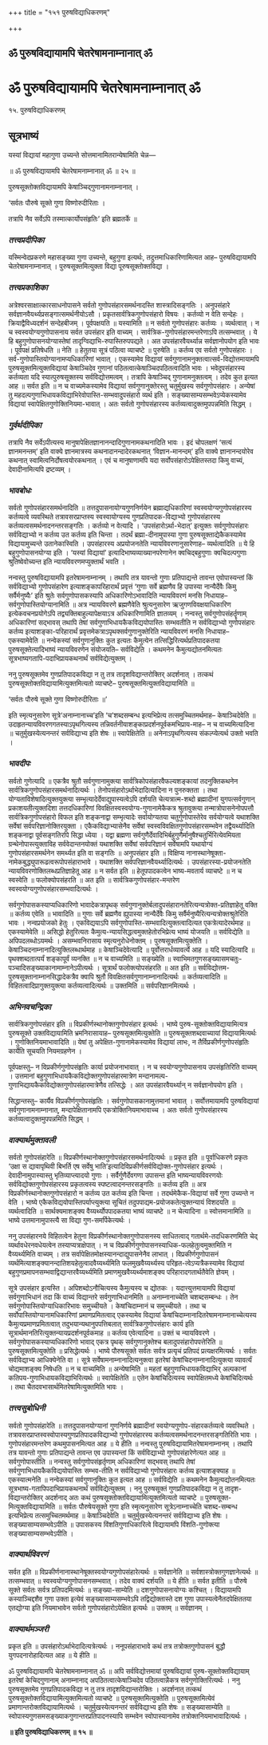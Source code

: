 +++
title = "१५१ पुरुषविद्याधिकरणम्"

+++


## ॐ पुरुषविद्यायामपि चेतरेषामनाम्नानात् ॐ

# **ॐ पुरुषविद्यायामपि चेतरेषामनाम्नानात् ॐ**

१५. पुरुषविद्याधिकरणम्

## **सूत्रभाष्यं**

यस्यां विद्यायां महागुणा उच्यन्ते सोत्तमानामितरान्येषामिति चेन्न—

॥ ॐ पुरुषविद्यायामपि चेतरेषामनाम्नानात् ॐ ॥ २५ ॥

पुरुषसूक्तोक्तविद्यायामपि केषाञ्चिद्गुणानामनाम्नानात् ।

‘सर्वतः पौरुषे सूक्ते गुणा विष्णोरुदीरिताः ।

तत्रापि नैव सर्वेऽपि तस्मात्कार्योपसंहृतिः’ इति ब्रह्मतर्के ॥

### ***तत्त्वप्रदीपिका***

यस्मिन्वेदप्रकरणे महासङ्ख्या गुणा उच्यन्ते, बहुगुणा इत्यर्थः, तदुत्तमाधिकारिणामित्यत आह– पुरुषविद्यायामपि चेतरेषामनाम्नानात् । पुरुषसूक्तमित्युक्ता विद्या पूरुषसूक्तोक्तविद्या ।

### ***तत्त्वप्रकाशिका***

अत्रेश्वरसाक्षात्कारसाधनोपासने सर्वतो गुणोपसंहारसमर्थनादस्ति शास्त्रादिसङ्गतिः । अनुपसंहारे सर्वज्ञानवैयर्थ्यप्रसङ्गात्समर्थनीयोऽसौ । प्रकृतसार्वत्रिकगुणोपसंहारो विषयः । कर्तव्यो न वेति सन्देहः । क्रियाद्वैविध्यदर्शनं सन्देहबीजम् । पूर्वपक्षयति ॥ यस्यामिति ॥ न सर्वतो गुणोपसंहारः कर्तव्यः । व्यर्थत्वात् । न च स्वस्वयोग्यगुणोपासनाय सर्वत उपसंहार इति वाच्यम् । सार्वत्रिक-गुणोपसंहारमन्तरेणाऽपि तत्सम्भवात् । ये हि बहुगुणोपासनयोग्यास्तेषां तादृग्विद्याभि-रुपास्तिरुपपद्यते । अत उपसंहारवैयर्थ्यान्न सर्वज्ञानोपयोग इति भावः । पूर्वपक्षं प्रतिषेधति ॥ नेति ॥ हेतुतया सूत्रं पठित्वा व्याचष्टे ॥ पुरुषेति ॥ कर्तव्य एव सर्वतो गुणोपसंहारः । सर्व-गुणोपास्तियोग्यानामप्यधिकारिणां भावात् । एकस्यामेव विद्यायां सर्वगुणानामनुक्तत्वात्सर्व-विद्योत्तमायामपि पुरुषसूक्तमित्युक्तविद्यायां केषाञ्चिदेव गुणानां पठितत्वात्केषाञ्चिदपठितत्वादिति भावः । भवेदुपसंहारस्य कर्तव्यता यदि स्यात्पुरुषसूक्तस्य सर्वविद्योत्तमत्वम् । तत्रापि केषाञ्चिद् गुणानामनुक्तत्वम् । तदेव कुत इत्यत आह ॥ सर्वत इति ॥ न च वाच्यमेकस्यामेव विद्यायां सर्वगुणानुक्तेरस्तु चतुर्मुखस्य सर्वगुणोपसंहारः । अन्येषां तु महदल्पगुणाभिधायकविद्याभिरेवोपास्ति-सम्भवादुपसंहारो व्यर्थ इति । सङ्ख्यासाम्यसम्भवेऽप्येकस्यामेव विद्यायां स्वापेक्षितगुणोक्तिनियमा-भावात् । अतः सर्वतो गुणोपसंहारस्य कर्तव्यत्वादुक्तमुपपन्नमिति सिद्धम् ।

### ***गुर्वर्थदीपिका***

तत्रापि नैव सर्वेऽपीत्यस्य मानुषापेक्षितज्ञानानन्दादिगुणानामकथनादिति भावः । इदं चोपलक्षणं ‘सत्यं ज्ञानमनन्तम्’ इति वाक्ये ज्ञानमात्रस्य कथनादानन्दादेरकथनात् ‘विज्ञान-मानन्दम्’ इति वाक्ये ज्ञानानन्दयोरेव कथनात् स्वामित्वनिर्दोषत्वयोरकथनात् । एवं च मानुषाणामपि यदा सर्वोपसंहारोऽपेक्षितस्तदा किमु वाच्यं, देवादीनामित्यपि द्रष्टव्यम् ।

### ***भावबोधः***

सर्वतो गुणोपसंहारसमर्थनादिति ॥ तत्तदुपासनायोग्यगुणनिर्णयेन ब्रह्माद्यधिकारिणां स्वस्वयोग्यगुणोपसंहारस्य कर्तव्यत्वे व्यवस्थिते तत्रावसरप्राप्तस्य स्वस्वायोग्यस्य गुणप्रतिपादक-विद्याभ्यो गुणोपसंहारस्य कर्तव्यत्वसमर्थनादनन्तरसङ्गतिः । कर्तव्यो न वेत्यादि । ‘उपसंहारोऽर्था-भेदात्’ इत्युक्तः सर्वगुणोपसंहारः सर्वविद्याभ्यो न कर्तव्य उत कर्तव्य इति चिन्ता । तदर्थं ब्रह्मा-दीनामुपास्या गुणा पुरुषसूक्ताद्येकैकस्यामेव विद्यायामुच्यन्ते उतानेकास्विति । उपसंहारस्य अप्रयोजनतेति न्यायविवरणानुसारेणाह– व्यर्थत्वादिति ॥ ये हि बहुगुणोपासनयोग्या इति । ‘यस्यां विद्यायां’ इत्यादिभाष्यव्याख्यानपरेणानेन क्वचिद्बहुगुणाः क्वचिदल्पगुणाः श्रुतिष्वेवोच्यन्त इति न्यायविवरणमप्युक्तार्थं भवति ।

नन्वस्तु पुरुषविद्यायामपि इतरेषामनाम्नानम् । तथापि तत्र यावन्तो गुणाः प्रतिपाद्यन्ते तावन्त एवोपास्यन्तां किं सर्वविद्याभ्यो गुणोपसंहारेण इत्याशङ्कापरिहारार्थं प्रवृत्तं ‘गुणाः सर्वे ब्रह्मणैव हि उपास्या नान्यैर्देवैः किमु सर्वैर्मनुष्यैः’ इति श्रुतेः सर्वगुणोपासकस्यापि अधिकारिणोऽभावादिति न्यायविवरणं मनसि निधायाह– सर्वगुणोपास्तियोग्यानामिति ॥ अत्र न्यायविवरणे ब्रह्मणैवेति श्रुत्यनुसारेण ऋजुगणविवक्षयाधिकारिण इत्येकवचनप्रयोगेऽपि तद्व्यक्तिबाहुल्यापेक्षयाऽत्र अधिकारिणामिति ज्ञातव्यम् । नन्वस्तु सर्वगुणोपसंहर्तॄणाम् अधिकारिणां सद्भावस् तथापि तेषां सर्वगुणाभिधायकैकविद्ययोपास्तिः सम्भवतीति न सर्वविद्याभ्यो गुणोपसंहारः कर्तव्य इत्याशङ्का-परिहारार्थं प्रवृत्तमेकत्राऽपृथक्सर्वगुणानुक्तेरिति न्यायविवरणं मनसि निधायाह– एकस्यामेवेति ॥ नन्वेकस्यां सर्वगुणानुक्तिः कुत इत्यतः कैमुत्येन तत्सिद्धिरित्यर्थप्रतिपादकतया पुरुषसूक्तेत्यादिभाष्यं न्यायविवरणेन संयोजयति– सर्वविद्येति । कथमनेन कैमुत्यद्योतनमित्यतः सूत्रभाष्यगतापि-पदाभिप्रायकथनार्थं सर्वविद्येत्युक्तम् ।

ननु पुरुषसूक्तमेव गुणप्रतिपादकविद्या न तु तत्र तादृशविद्यान्तरोक्तिर् अदर्शनात् । तत्कथं पुरुषसूक्तोक्तविद्यायामित्युक्तमित्यतो व्याचष्टे– पुरुषसूक्तमित्युक्तविद्यायामिति ॥

‘सर्वतः पौरुषे सूक्ते गुणा विष्णोरुदीरिताः ॥’

इति स्मृत्यनुसारेण सूत्रे‘अनाम्नानाच्च’इति ‘च’शब्दसम्बन्ध इत्यभिप्रेत्य तत्समुच्चितमर्थमाह– केषाञ्चिदेवेति ॥ उदाहृतन्यायविवरणगतस्याऽपृथगित्यस्य तन्निवर्तनीयाशङ्काप्रदर्शनपूर्वकमभिप्राय-माह– न च वाच्यमित्यादिना ॥ चतुर्मुखस्येत्यनन्तरं सर्वविद्याभ्य इति शेषः ॥ स्वापेक्षितेति ॥ अनेनाऽपृथगित्यस्य संकल्प्येत्यर्थ उक्तो भवति ।

### ***भावदीपः***

सर्वतो गुणेत्यादि ॥ एकत्रैव श्रुतौ सर्वगुणानामुक्त्या सार्वत्रिकोपसंहारवैफल्यशङ्कायां तदनुक्तिकथनेन सार्वत्रिकगुणोपसंहारसमर्थनादित्यर्थः । तेनोपसंहारोऽर्थाभेदादित्यादिना न पुनरुक्तता । तथा योग्यताविशेषादित्युक्तयुक्त्या सम्भृत्यादेर्देवाद्युपास्यत्वेऽपि दर्शयति चेत्यत्रात्म-शब्दो ब्रह्मादीनां युगपत्सर्वगुणान् प्रकाशयतीत्युक्तदिशा तत्तदधिकारिणां विवक्षितस्वस्वयोग्य-गुणानामेकैकत्र श्रुतावुक्त्या तन्मात्रोपासनेनोपपत्तौ सार्वत्रिकगुणोपसंहारो विफल इति शङ्कनाद्वा सम्भृत्यादेः सर्वायोग्यतया चतुर्गुणोपास्तेरेव सर्वयोग्यत्वे यथाशक्ति सर्वेषां सर्वपरिज्ञानोक्तिरयुक्ता । एकैकविद्याभ्यासेनैव सर्वेषां स्वस्वविवक्षितगुणोपसंहारसम्भवेन तद्वैयर्थ्यादिति शङ्कनाद्वा पूर्वसङ्गतिरपि सिद्धा ध्येया । यद्वा ब्रह्मणा सर्वगुणैर्देवादिभिर्बहुगुणैर्मानुषैश्चतुर्भिरित्येवमियता ग्रन्थेनोपास्त्युक्ताविह सर्ववेदान्तनयोक्तं यथाशक्ति सर्वेषां सर्वपरिज्ञानं सर्वेषामपि यथायोग्यं गुणोपसंहारसमर्थनेन समर्थ्यत इति वा सङ्गतिः ॥ अनुपसंहार इति ॥ विक्षिप्य नानास्थानेषूक्ता-नामेकबुद्ध्युपारूढत्वरूपोपसंहाराभावे । यथाशक्ति सर्वपरिज्ञानवैयर्थ्यादित्यर्थः । उपसंहारस्या-प्रयोजनतेति न्यायविवरणोक्तिलब्धप्रतिज्ञाहेतू आह ॥ न सर्वत इति ॥ हेतूपपादकत्वेन भाष्य-मवतार्य व्याचष्टे ॥ न च स्वस्वेति ॥ फलोक्योपसंहरति ॥ अत इति ॥ सार्वत्रिकगुणोपसंहार-मन्तरेण स्वस्वयोग्यगुणोपसंहारसम्भवादित्यर्थः ।

सर्वगुणोपासकस्याप्यधिकारिणो भावादेकत्रापृथक् सर्वगुणानुक्तेर्बलादुपसंहारानतेरित्यन्यत्रोक्त-प्रतिज्ञाहेतू वक्ति ॥ कर्तव्य एवेति ॥ भावादिति ॥ गुणाः सर्वे ब्रह्मणैव ह्युपास्या नान्यैर्देवैः किमु सर्वैर्मनुष्यैरित्यन्यत्रोक्तश्रुतेरिति भावः । नन्वप्रयोजको हेतुः । एकविद्ययाऽपि सर्वगुणोपास्ति-सम्भवादित्युक्तत्वादित्यत एकत्रेत्यादेरर्थमाह ॥ एकस्यामेवेति ॥ असिद्धो हेतुरित्यतः कैमुत्य-न्यायसिद्धत्वमुक्तहेतोरभिप्रेत्य भाष्यं योजयति ॥ सर्वविद्येति ॥ अपिपदलब्धोऽयमर्थः । असम्भवनिरासाय स्मृत्यनुरोधेनोक्तम् । पुरुषसूक्तमित्युक्तेति । केषाञ्चिदनाम्नानादित्युक्तिलब्धार्थमाह ॥ केषाञ्चिदेवेत्यादि ॥ पूर्वोत्तरार्धव्यावर्त्ये आह ॥ यदि स्यादित्यादि ॥ पृथक्शब्दतात्पर्यं शङ्कापूर्वं व्यनक्ति ॥ न च वाच्यमिति ॥ सङ्ख्येति ॥ स्वाभिमतगुणसङ्ख्यासमचतुः-पञ्चादिसङ्ख्याकानामाम्नानेऽपीत्यर्थः । सूत्रार्थं फलोक्त्योपसंहरति ॥ अत इति ॥ सर्वविद्योत्तम-पुरुषसूक्तानाम्नानसिद्धादेकत्रैव क्वापि श्रुतौ विवक्षितसर्वगुणानाम्नानादित्यर्थः ॥ कर्तव्यत्वादिति ॥ विहितत्वादिप्रागुक्तयुक्त्या कर्तव्यत्वादित्यर्थः ॥ उक्तमिति ॥ सर्वपरिज्ञानमित्यर्थः ।

### ***अभिनवचन्द्रिका***

सार्वत्रिकगुणोपसंहार इति ॥ विप्रकीर्णस्थानोक्तगुणोपसंहार इत्यर्थः । भाष्ये पुरुष-सूक्तोक्तविद्यायामित्यत्र पुरुषसूक्ते उक्तविद्यायामिति भ्रमनिरासायाह– पुरुषसूक्तमित्युक्तेति ॥ पुरुषसूक्तशब्दवाच्यायां विद्यायामित्यर्थः । गुणोक्तिनियमाभावादिति ॥ येषां तु अपेक्षित-गुणानामेकस्यामेव विद्यायां लाभः, न तैर्विप्रकीर्णगुणोपसंहृतिः कार्येति सूचयति नियमग्रहणेन ।

पूर्वपक्षस्तु– न विप्रकीर्णगुणोपसंहृतिः कार्या प्रयोजनाभावात् । न च स्वयोग्यगुणोपासनाय उपसंहृतिरिति वाच्यम् । उत्तमानां बहुगुणाभिधायकैकविद्योक्तगुणोपसंहारमात्रेण मन्दानामल्प-गुणाभिद्यायकैकविद्योक्तगुणोपसंहारमात्रेणैव तत्सिद्धेः । अत उपसंहारवैयर्थ्यान् न सर्वज्ञानोपयोग इति ।

सिद्धान्तस्तु– कार्यैव विप्रकीर्णगुणोपसंहृतिः । सर्वगुणोपासकानामुत्तमानां भावात् । सर्वोत्तमायामपि पुरुषविद्यायां सर्वगुणानामनाम्नानात्, मन्दापेक्षितानामपि एकत्रोक्तिनियमाभावाच्च । अतः सर्वतो गुणोपसंहारस्य कर्तव्यत्वादुक्तमुपपन्नमिति सिद्धम् ।

### ***वाक्यार्थमुक्तावली***

सर्वतो गुणोपसंहारेति ॥ विप्रकीर्णस्थानोक्तगुणोपसंहारसमर्थनादित्यर्थः ॥ प्रकृत इति ॥ पूर्वाधिकरणे प्रकृतः ‘उक्षा स द्यावापृथिवी बिभर्ति एष सर्वेषु भाति’इत्यादिविप्रकीर्णसर्वविद्योक्त-गुणोपसंहार इत्यर्थः । देवादीनामुपास्यास्तु भृतिव्याप्त्यादयो गुणाः । सर्वैर्गुणैर्देवगणा उपासन्त इति भाष्यन्यायविवरणयोः सर्वविद्योक्तगुणोपसंहारस्य प्रकृतत्वस्य स्पष्टत्वादनन्तरसङ्गतिः ॥ कर्तव्य इति ॥ अत्र विप्रकीर्णस्थानोक्तगुणोपसंहारो न कर्तव्य उत कर्तव्य इति चिन्ता । तदर्थमेकैक-विद्यायां सर्वे गुणा उच्यन्ते न वेति । भाष्ये एकैकविद्ययोपास्तिपर्याप्त्युक्त्या सूचितं तदुपपाद्यम-प्रयोजकतेत्युक्तन्यायं विशदयति ॥ व्यर्थत्वादिति ॥ सार्थक्यमाशङ्क्य वैय्यर्थ्योपपादकतया भाष्यं व्याचष्टे ॥ न चेत्यादिना ॥ स्वोत्तमानामिति ॥ भाष्ये उत्तमानामुपास्त्यै सा विद्या गुण-समर्पिकेत्यर्थः ।

ननु उपसंहारनये विहितत्वेन हेतुना विप्रकीर्णस्थानोक्तगुणोपासनस्य साधितत्वाद् गतार्थमे-तदधिकरणमिति चेद् व्यर्थावधेरनवधेयत्वेन तस्याप्यत्राक्षेपात् । न च विप्रकीर्णगुणोपासनस्याधिक-फलहेतुत्वमुक्तमिति न वैय्यर्थ्यमिति वाच्यम् । तत्र सर्वापेक्षितमोक्षस्यानन्दाद्युपासनेनैव लाभात् । विप्रकीर्णगुणोपासनं व्यर्थमित्याशङ्क्यानन्दातिशयहेतुत्वादवैय्यर्थ्यमिति फलमुखवैय्यर्थ्यस्य परिहृत-त्वेऽप्यत्रैकस्यामेव विद्यायां बहुगुणप्रमापनसम्भवाद्विद्यान्तरवैय्यर्थ्यमिति प्रमाणमुखवैय्यर्थ्यमाशङ्क्य परिहारादगतार्थतैवेति ज्ञेयम् ।

सूत्रे उपसंहार इत्यस्ति । अपिशब्दोऽनौचित्यस्य कैमुत्यस्य च द्योतकः । यदात्त्युत्तमायामपि विद्यायां सर्वगुणाभिधानं तदा किं वाच्यं विद्यान्तरे सर्वगुणाभिधानमिति ॥ अनाम्नानाच्चेति चशब्दसम्बन्धः । तेन सर्वगुणोपास्तियोग्याधिकारिभावः समुच्चीयते । केषांचिदाम्नानं च समुच्चीयते । तथा च सर्वोपास्तियोग्यानामधिकारिणां प्रमाणप्रमितत्वाद् एकस्यामेव विद्यायां केषांचिदाम्नानादितरेषामनाम्नानाच्चेत्यस्य कैमुत्यप्रमाणप्रमितत्वात् तदुभयान्यथानुपपत्तिबलात् सार्वत्रिकगुणोपसंहारः कार्य इति सूत्रार्थमानतिरित्युक्तन्यायप्रदर्शनपूर्वकमाह ॥ कर्तव्य एवेत्यादिना ॥ उक्तं च न्यायविवरणे । सर्वगुणोपासकस्याप्यधिकारिणो भावाद् एकत्र पृथक् सर्वगुणानुक्तेश्च बलादुपसंहारोपपत्तेरिति ॥ पुरुषसूक्तमित्युक्तेति ॥ प्रसिद्धेत्यर्थः । भाष्ये पौरुषसूक्ते सर्वतः सर्वत्र प्रत्यृचं प्रतिपदं प्रत्यक्षरमित्यर्थः । सर्वतः सर्वविद्याभ्य आधिक्येनेति वा । सूत्रे सर्वेषामनाम्नानादित्यनुक्त्वा इतरेषां केषांचिदनाम्नानादित्युक्त्या व्यावर्त्यं चोद्यमाशङ्क्य निषेधति ॥ न च वाच्यमिति ॥ अन्येषामिति ॥ महतां बहुगुणाभिधायकविद्याभिर् अल्पकानां कतिपय-गुणाभिधायकविद्याभिरित्यर्थः ॥ स्वापेक्षितेति ॥ एतेन केषांचिदित्यस्य स्वापेक्षितमध्ये केषांचिदित्यर्थः । तथा चैतदवभासार्थमितरेषामित्युक्तमिति भावः ।

### ***तत्त्वसुबोधिनी***

सर्वतो गुणोपसंहारेति ॥ तत्तदुपासनयोग्यानां गुणनिर्णये ब्रह्मादीनां स्वयोग्यगुणोप-संहारकर्तव्यत्वे व्यवस्थिते । तत्रावसरप्राप्तस्वस्वोपास्यगुणप्रतिपादकविद्याभ्यो गुणोपसंहारस्य कर्तव्यत्वसमर्थनादनन्तरसङ्गतिरिति भावः । गुणोपसंहारमन्तरेण कथमुपासनमित्यत आह ॥ ये हीति ॥ नन्वस्तु पुरुषविद्यायामितरेषामनाम्नानम् । तथापि तत्र यावन्तो गुणाः प्रतिपाद्यन्ते तावन्त एव उपास्यन्तां किं सर्वविद्याभ्यो गुणोपसंहारेणेत्यत आह ॥ सर्वगुणोपास्तीति ॥ नन्वस्तु सर्वगुणोपसंहृर्तृणाम् अधिकारिणां सद्भवस् तथापि तेषां सर्वगुणाभिधायकैकविद्ययोपास्तिः सम्भव-तीति न सर्वविद्याभ्यो गुणोपसंहारः कर्तव्य इत्याशङ्क्याह ॥ एकस्यात्मनेति ॥ नन्वेकस्यां सर्वगुणानुक्तिः कुत इत्यत आह ॥ सर्वविद्येति ॥ कथमनेन कैमुत्यद्योतनमित्यतः सूत्रभाष्य-गतापिपदाभिप्रायकथनार्थं सर्वविद्येत्युक्तम् । ननु पुरुषसूक्तं गुणप्रतिपादकविद्या न तु तादृश-विद्यान्तरोक्तिर् अदर्शनाद् अतः कथं पुरुषसूक्तोक्तविद्यायामित्युक्तमित्यतो व्याचष्टे ॥ पुरुषसूक्त-मित्युक्तविद्यायामिति ॥ सर्वतः पौरुषेयसूक्ते गुणा इति स्मृत्यनुसारेण सूत्रेऽनाम्नाच्चेति चशब्द-सम्बन्ध इत्यभिप्रेत्य तत्समुच्चितमर्थमाह ॥ केषाञ्चिदेवेति ॥ चतुर्मुखस्येत्यनन्तरं सर्वविद्याभ्य इति शेषः । सङ्ख्यासाम्यसम्भवेऽपीति ॥ उपासकस्य विंशतिगुणाधिकारित्वे विद्यायामपि विंशति-गुणोक्त्या सङ्ख्यासाम्यसम्भवेऽपीति ।

### ***वाक्यार्थविवरणं***

सर्वत इति ॥ विप्रकीर्णनानास्थानेषूक्तस्वयोग्यगुणोपसंहारेत्यर्थः ॥ सर्वज्ञानेति ॥ सर्वशास्त्रोक्तगुणज्ञानेत्यर्थः ॥ तत्सम्भवात् ॥ स्वस्वयोग्यगुणोपासनसम्भवात् । तदेव वाक्यं दर्शयति ॥ ये हीति ॥ सर्वत इतीति ॥ पौरुषे सूक्ते सर्वतः सर्वत्र प्रतिपदमित्यर्थः ॥ सङ्ख्या-साम्येति ॥ दशगुणोपासनायोग्यः कश्चित् । विद्यायामपि कस्याञ्चिद्दशैव गुणा उक्ता इत्येवं सङ्ख्यासाम्यसम्भवेऽपि तद्विद्योक्तास्ते दश गुणा उपास्यत्वेनैतदपेक्षिततया एतद्योग्या इति नियमाभावेन सर्वतो गुणोपसंहारोऽपेक्षित इत्यर्थः ॥ उक्तम् ॥ सर्वज्ञानम् ।

### ***वाक्यार्थमञ्जरी***

प्रकृत इति ॥ उपसंहारोऽर्थाभेदादित्यत्रेत्यर्थः । ननूपसंहाराभावे कथं तत्र तत्रोक्तगुणोपासनं बुद्धौ युगपदनारोहादित्यत आह ॥ ये हीति ॥

ॐ पुरुषविद्यायामपि चेतरेषामनाम्नानात् ॐ ॥ अपि सर्वविद्योत्तमायां पुरुषविद्यायां पुरुष-सूक्तोक्तविद्यायाम् इतरेषां केचिद्गुणानाम् अनाम्नानाद् अपठितत्वात्केषाञ्चिदेव पठितत्वान्नैकत्र सर्वगुणोक्तिरित्यर्थः । ननु पुरुषसूक्तमेव गुणप्रतिपादकविद्या न तु तत्र तादृशविद्यान्तरोक्तिः । अदर्शनात् तत्कथं पुरुषसूक्तोक्तविद्यायामित्युक्तमित्यतो व्याचष्टे ॥ पुरुषसूक्तमित्युक्तेति ॥ पुरुषसूक्तमित्येवं प्रमाणान्तरोक्तविद्यायामित्यर्थः । चतुर्मुखस्येत्यनन्तरं सर्वविद्याभ्य इति शेषः ॥ सङ्ख्यासाम्येति ॥ स्वोपास्यगुणसमसङ्ख्याकगुणान्तरप्रतिपादनस्यापि सम्भवेन स्वोपास्यानामेव तत्रोक्तनियमाभावादित्यर्थः ।

**॥ इति पुरुषविद्याधिकरणम् ॥ १५ ॥**

